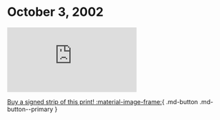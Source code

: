 # October 3, 2002

![](https://www.achewood.com/comic.php?date=10032002)

[Buy a signed strip of this print! :material-image-frame:](https://achewood-holiday-pop-up.myshopify.com/products/strip#10032002){ .md-button .md-button--primary }
